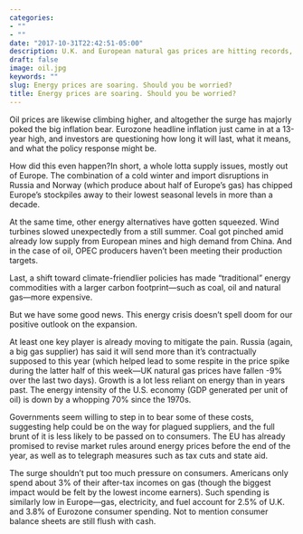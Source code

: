 ```yaml
---
categories:
- ""
- ""
date: "2017-10-31T22:42:51-05:00"
description: U.K. and European natural gas prices are hitting records, forcing a number of suppliers to shut down. 
draft: false
image: oil.jpg
keywords: ""
slug: Energy prices are soaring. Should you be worried?
title: Energy prices are soaring. Should you be worried?
---
```

Oil prices are likewise climbing higher, and altogether the surge has majorly poked the big inflation bear. Eurozone headline inflation just came in at a 13-year high, and investors are questioning how long it will last, what it means, and what the policy response might be.

How did this even happen?In short, a whole lotta supply issues, mostly out of Europe. The combination of a cold winter and import disruptions in Russia and Norway (which produce about half of Europe’s gas) has chipped Europe’s stockpiles away to their lowest seasonal levels in more than a decade.

At the same time, other energy alternatives have gotten squeezed. Wind turbines slowed unexpectedly from a still summer. Coal got pinched amid already low supply from European mines and high demand from China. And in the case of oil, OPEC producers haven’t been meeting their production targets.

Last, a shift toward climate-friendlier policies has made “traditional” energy commodities with a larger carbon footprint—such as coal, oil and natural gas—more expensive.

But we have some good news. This energy crisis doesn’t spell doom for our positive outlook on the expansion.

At least one key player is already moving to mitigate the pain. Russia (again, a big gas supplier) has said it will send more than it’s contractually supposed to this year (which helped lead to some respite in the price spike during the latter half of this week—UK natural gas prices have fallen -9% over the last two days).
Growth is a lot less reliant on energy than in years past. The energy intensity of the U.S. economy (GDP generated per unit of oil) is down by a whopping 70% since the 1970s.

Governments seem willing to step in to bear some of these costs, suggesting help could be on the way for plagued suppliers, and the full brunt of it is less likely to be passed on to consumers. The EU has already promised to revise market rules around energy prices before the end of the year, as well as to telegraph measures such as tax cuts and state aid.

The surge shouldn’t put too much pressure on consumers. Americans only spend about 3% of their after-tax incomes on gas (though the biggest impact would be felt by the lowest income earners). Such spending is similarly low in Europe—gas, electricity, and fuel account for 2.5% of U.K. and 3.8% of Eurozone consumer spending. Not to mention consumer balance sheets are still flush with cash.